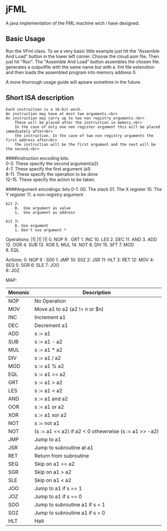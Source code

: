 jFML
==
A java implementation of the FML machine wich i have designed.

Basic Usage
-----
Run the VFml class.
To se a very basic little example just hit the "Assemble And Load" button in the lower left corner. 
Choose the cloud.asm file. Then just hit "Run".
The "Assemble And Load" buttun assembles the chosen file. generates a outputfile with the same name but with a .fml file extenstion and then loads the assembled program into memory address 0.

A more thurrough usage guide will apeare sometime in the future.


Short ISA description
-------
	Each instruction is a 16-bit word.
	An instruction may have at most two arguments.<br>
	An instruction may carry up to two non registry arguments.<br>
		These will be placed after the instruction in memory.<br>
		In the case of only one non register argument this will be placed immediately after<br>
		the instruction. In the case of two non registry arguments the first address after<br>
		the instruction will be the first argument and the next will be the second.<br>

####Instruction encoding bits:<br>
	0-3.	These specify the second argument(a2)<br>
	4-7.	These specify the first argument (a1)<br>
	8-11.	These specify the operation to be done<br>
	12-15.	These specify the action to be taken.<br>

####Argument encodings:
	bits 0-1:
		00.	The stack
		01.	The X register
		10.	The Y register
		11.	a non-registry argument

	bit 2:
		0.	Use argument as value
		1. 	Use argument as address

	bit 3:
		0. Use argument
		1. Don't use argument *

		
Operations:
|1|
|1|
|1|
	0. NOP	9 . GRT
	1. INC	10. LES
	2. DEC	11. AND
	3. ADD	12. OOR
	4. SUB	13. XOR
	5. MUL	14. NOT
	6. DIV	15. SFT
	7. MOD	
	8. EQL
	
Actions:
	0: NOP	9 : S00
	1: JMP	10: S0Z
	2: JSR	11: HLT	
	3: RET	12: MOV
	4: SEQ
	5: SGR
	6: SLE
	7: JOO	
	8: JOZ
	
MAP:
						
  Menonic 	|   Description	      
-----------|----------------
 NOP | No Operation  
 MOV | Move a1 to a2 (a2 != n or $n)
 INC | Increment a1  
 DEC | Decrement a1  
 ADD | s := a1 | a2   
 SUB | s := a1 - a2   
 MUL | s := a1 * a2   
 DIV | s := a1 / a2   
 MOD | s := a1 % a2   
 EQL | s := a1 == a2  
 GRT | s := a1 > a2   
 LES | s := a1 < a2   
 AND | s := a1 and a2 
 OOR | s := a1 or a2  
 XOR | s := a1 xor a2 
 NOT | s := not a1    
 NOT | (s := a1 << a2) if a2 < 0 othewrwise (s := a1 >> -a2)    
 JMP | Jump to a1           
 JSR | Jump to subroutine at a1              
 RET | Return from subroutine               
 SEQ | Skip on a1 == a2
 SGR | Skip on a1 > a2
 SLE | Skip on a1 < a2
 JOO | Jump to a1 if s == 1
 JOZ | Jump to a1 if s == 0
 SOO | Jump to subroutine a1 if s = 1
 SOZ | Jump to subroutine a1 if s = 0
 HLT | Halt 



